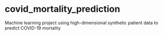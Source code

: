 # covid_mortality_prediction
 Machine learning project using high-dimensional synthetic patient data to predict COVID-19 mortality
